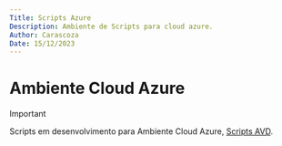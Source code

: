 ```yaml
---
Title: Scripts Azure
Description: Ambiente de Scripts para cloud azure.
Author: Carascoza
Date: 15/12/2023
---
```


# Ambiente Cloud Azure

>[!IMPORTANT]
>Scripts em desenvolvimento para Ambiente Cloud Azure, [Scripts AVD](./AVD/Scripts/README.md).